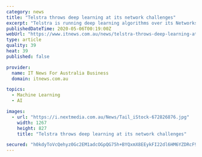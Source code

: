```yaml
---
category: news
title: "Telstra throws deep learning at its network challenges"
excerpt: "Telstra is running deep learning algorithms over its Networks data to predict equipment failures before they occur and to find ways to address voice and SMS scams. Data science (Networks) team manager Tim Osborne revealed the project,"
publishedDateTime: 2020-05-06T00:19:00Z
webUrl: "https://www.itnews.com.au/news/telstra-throws-deep-learning-at-its-network-challenges-547818"
type: article
quality: 39
heat: 39
published: false

provider:
  name: IT News For Australia Business
  domain: itnews.com.au

topics:
  - Machine Learning
  - AI

images:
  - url: "https://i.nextmedia.com.au/News/Tail_iStock-672826876.jpg"
    width: 1267
    height: 827
    title: "Telstra throws deep learning at its network challenges"

secured: "h0kdyToVcQehyz0Gc2EM1adcOGpQG75h+BYQxmX8EEykFI22dl6HM6YZDRcF9QpGUyDBtEifhZOMqUzLqzflFI7dw1XiJdvVrc/eh+pg/6lqkPpoHUxVLPRrmCTgWvEFuA89iGb3q8Vr6rJN/rq9i0Su9S5w3tqCNsKqMvYbNDg3PZ0TaOXk7FYtcX5tCwOsGIEBFjbIkI9uQImP7pse6EHtxRmuPKMYQXnvPVCO9Ip7EJueDAubLkRWvd6yK5hibCPNm5ssjR+LOi9wUuOo4XD3YlCfVXEeyQiM4x0g9Vs2Dt9ZCRcQhmopY3zaS1vF;tpwTBVutezYv/+/QE+Dgmg=="
---
```


